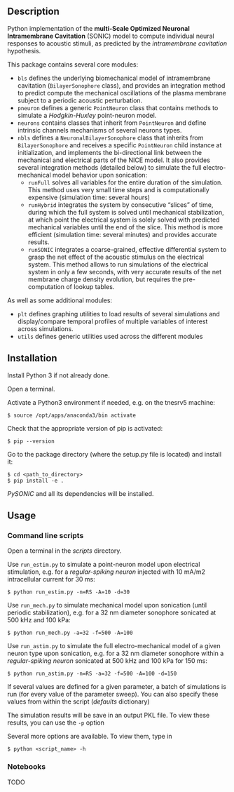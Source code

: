 ## Description

Python implementation of the **multi-Scale Optimized Neuronal Intramembrane Cavitation** (SONIC) model to compute individual neural responses to acoustic stimuli, as predicted by the *intramembrane cavitation* hypothesis.

This package contains several core modules:
- `bls` defines the underlying biomechanical model of intramembrane cavitation (`BilayerSonophore` class), and provides an integration method to predict compute the mechanical oscillations of the plasma membrane subject to a periodic acoustic perturbation.
- `pneuron` defines a generic `PointNeuron` class that contains methods to simulate a *Hodgkin-Huxley* point-neuron model.
- `neurons` contains classes that inherit from `PointNeuron` and define intrinsic channels mechanisms of several neurons types.
- `nbls` defines a `NeuronalBilayerSonophore` class that inherits from `BilayerSonophore` and receives a specific `PointNeuron` child instance at initialization, and implements the bi-directional link between the mechanical and electrical parts of the NICE model. It also provides several integration methods (detailed below) to simulate the full electro-mechanical model behavior upon sonication:
	- `runFull` solves all variables for the entire duration of the simulation. This method uses very small time steps and is computationally expensive (simulation time: several hours)
	- `runHybrid` integrates the system by consecutive “slices” of time, during which the full system is solved until mechanical stabilization, at which point the electrical system is solely solved with predicted mechanical variables until the end of the slice. This method is more efficient (simulation time: several minutes) and provides accurate results.
	- `runSONIC` integrates a coarse-grained, effective differential system to grasp the net effect of the acoustic stimulus on the electrical system. This method allows to run simulations of the electrical system in only a few seconds, with very accurate results of the net membrane charge density evolution, but requires the pre-computation of lookup tables.

As well as some additional modules:
- `plt` defines graphing utilities to load results of several simulations and display/compare temporal profiles of multiple variables of interest across simulations.
- `utils` defines generic utilities used across the different modules


## Installation

Install Python 3 if not already done.

Open a terminal.

Activate a Python3 environment if needed, e.g. on the tnesrv5 machine:

```$ source /opt/apps/anaconda3/bin activate```

Check that the appropriate version of pip is activated:

```$ pip --version```

Go to the package directory (where the setup.py file is located) and install it:

```
$ cd <path_to_directory>
$ pip install -e .
```

*PySONIC* and all its dependencies will be installed.

## Usage

### Command line scripts

Open a terminal in the *scripts* directory.

Use `run_estim.py` to simulate a point-neuron model upon electrical stimulation, e.g. for a *regular-spiking neuron* injected with 10 mA/m2 intracellular current for 30 ms:

```$ python run_estim.py -n=RS -A=10 -d=30```

Use `run_mech.py` to simulate mechanical model upon sonication (until periodic stabilization), e.g. for a 32 nm diameter sonophore sonicated at 500 kHz and 100 kPa:

```$ python run_mech.py -a=32 -f=500 -A=100```

Use `run_astim.py` to simulate the full electro-mechanical model of a given neuron type upon sonication, e.g. for a 32 nm diameter sonophore within a *regular-spiking neuron* sonicated at 500 kHz and 100 kPa for 150 ms:

```$ python run_astim.py -n=RS -a=32 -f=500 -A=100 -d=150```

If several values are defined for a given parameter, a batch of simulations is run (for every value of the parameter sweep).
You can also specify these values from within the script (*defaults* dictionary)

The simulation results will be save in an output PKL file. To view these results, you can use the `-p` option

Several more options are available. To view them, type in

```$ python <script_name> -h```

### Notebooks

TODO